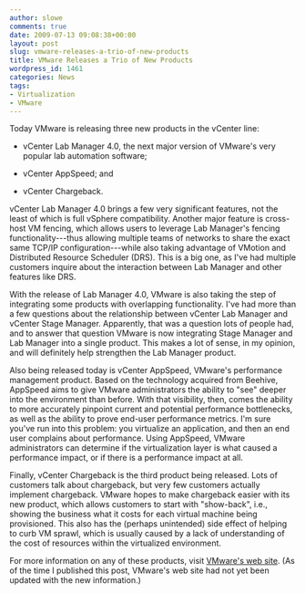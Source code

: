 ```yaml
---
author: slowe
comments: true
date: 2009-07-13 09:08:38+00:00
layout: post
slug: vmware-releases-a-trio-of-new-products
title: VMware Releases a Trio of New Products
wordpress_id: 1461
categories: News
tags:
- Virtualization
- VMware
---
```


Today VMware is releasing three new products in the vCenter line:

* vCenter Lab Manager 4.0, the next major version of VMware's very popular lab automation software;

* vCenter AppSpeed; and

* vCenter Chargeback.

vCenter Lab Manager 4.0 brings a few very significant features, not the least of which is full vSphere compatibility. Another major feature is cross-host VM fencing, which allows users to leverage Lab Manager's fencing functionality---thus allowing multiple teams of networks to share the exact same TCP/IP configuration---while also taking advantage of VMotion and Distributed Resource Scheduler (DRS). This is a big one, as I've had multiple customers inquire about the interaction between Lab Manager and other features like DRS.

With the release of Lab Manager 4.0, VMware is also taking the step of integrating some products with overlapping functionality. I've had more than a few questions about the relationship between vCenter Lab Manager and vCenter Stage Manager. Apparently, that was a question lots of people had, and to answer that question VMware is now integrating Stage Manager and Lab Manager into a single product. This makes a lot of sense, in my opinion, and will definitely help strengthen the Lab Manager product.

Also being released today is vCenter AppSpeed, VMware's performance management product. Based on the technology acquired from Beehive, AppSpeed aims to give VMware administrators the ability to "see" deeper into the environment than before. With that visibility, then, comes the ability to more accurately pinpoint current and potential performance bottlenecks, as well as the ability to prove end-user performance metrics. I'm sure you've run into this problem: you virtualize an application, and then an end user complains about performance. Using AppSpeed, VMware administrators can determine if the virtualization layer is what caused a performance impact, or if there is a performance impact at all.

Finally, vCenter Chargeback is the third product being released. Lots of customers talk about chargeback, but very few customers actually implement chargeback. VMware hopes to make chargeback easier with its new product, which allows customers to start with "show-back", i.e., showing the business what it costs for each virtual machine being provisioned. This also has the (perhaps unintended) side effect of helping to curb VM sprawl, which is usually caused by a lack of understanding of the cost of resources within the virtualized environment.

For more information on any of these products, visit [VMware's web site](http://www.vmware.com). (As of the time I published this post, VMware's web site had not yet been updated with the new information.)
